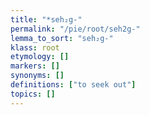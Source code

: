 ```yaml
---
title: "*seh₂g-"
permalink: "/pie/root/seh2g-"
lemma_to_sort: "seh₂g-"
klass: root
etymology: []
markers: []
synonyms: []
definitions: ["to seek out"]
topics: []
---
```

